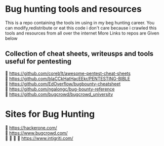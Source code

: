 # Bug hunting tools and resources
This is a repo containing the tools im using in my beg hunting career.
You can modify,redistribute or eat this code i don't care because i crawled this tools and resources from all over the internet
More Links to repos are Given below
## Collection of cheat sheets, writeusps and tools useful for pentesting
:link:	https://github.com/coreb1t/awesome-pentest-cheat-sheets    
:link:	https://github.com/blaCCkHatHacEEkr/PENTESTING-BIBLE  
:link:	https://github.com/EdOverflow/bugbounty-cheatsheet  
:link:	https://github.com/ngalongc/bug-bounty-reference  
:link:	https://github.com/bugcrowd/bugcrowd_university  

# Sites for Bug Hunting
:link:	https://hackerone.com/  
:link:	https://www.bugcrowd.com/  
:link:	:link:	:link:	:link:	https://www.intigriti.com/  
